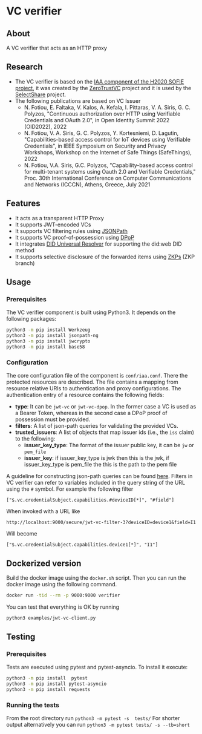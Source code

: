 # VC verifier
## About
A VC verifier that acts as an HTTP proxy

## Research
* The VC verifier is based on the [IAA component of the H2020 SOFIE project](https://github.com/SOFIE-project/identity-authentication-authorization),
it  was created by the [ZeroTrustVC](https://mm.aueb.gr/projects/zerotrustvc) project and it is used by the [SelectShare](https://mm.aueb.gr/projects/selectshare) project.
* The following publications are based on VC Issuer
   * N. Fotiou, E. Faltaka, V. Kalos, A. Kefala, I. Pittaras, V. A. Siris, G. C. Polyzos, "Continuous authorization over HTTP using Verifiable Credentials and OAuth 2.0", in Open Identity Summit 2022 (OID2022), 2022
   * N. Fotiou, V. A. Siris, G. C. Polyzos, Y. Kortesniemi, D. Lagutin, "Capabilities-based access control for IoT devices using Verifiable Credentials", in IEEE Symposium on Security and Privacy Workshops, Workshop on the Internet of Safe Things (SafeThings), 2022  
   * N. Fotiou, V.A. Siris, G.C. Polyzos, "Capability-based access control for multi-tenant systems using Oauth 2.0 and Verifiable Credentials," Proc. 30th International Conference on Computer Communications and Networks (ICCCN), Athens, Greece, July 2021

## Features
*	It acts as a transparent HTTP Proxy 
*	It supports JWT-encoded VCs
*	It supports VC filtering rules using [JSONPath](https://goessner.net/articles/JsonPath/)
*	It supports VC proof-of-possession using [DPoP](https://oauth.net/2/dpop/)
*	It integrates [DID Universal Resolver](https://dev.uniresolver.io/) for supporting the did:web DID method
*	It supports selective disclosure of the forwarded items using [ZKPs](https://identity.foundation/bbs-signature/draft-bbs-signatures.html) (ZKP branch)


## Usage

### Prerequisites
The VC verifier component is built using Python3. It depends on the following packages:

```bash
python3 -m pip install Werkzeug
python3 -m pip install jsonpath-ng
python3 -m pip install jwcrypto
python3 -m pip install base58
```

### Configuration
The core configuration file of the component is `conf/iaa.conf`. There the protected resources are described. 
The file contains a mapping from resource relative URIs to authentication and proxy configurations.
The authentication entry of a resource contains the following fields:

- **type**: It can be `jwt-vc` or `jwt-vc-dpop`. In the former case a VC is used as a
Bearer Token, whereas in the second case a DPoP proof of possession must be provided.
- **filters**: A list of json-path queries for validating the provided VCs. 
- **trusted_issuers**: A list of objects that map issuer ids (i.e., the `iss` claim) to the following:
  - **issuer_key_type**: The format of the issuer public key, it can be `jw` or `pem_file`
  - **issuer_key**: if issuer_key_type is jwk then this is the jwk, if issuer_key_type is pem_file the this is the path to the pem file

A guideline for constructing json-path queries can be found [here](https://support.smartbear.com/alertsite/docs/monitors/api/endpoint/jsonpath.html).
Filters in VC verifier can refer to variables included in the query string of the
URL using the `#` symbol. For example the following filter

```
["$.vc.credentialSubject.capabilities.#deviceID[*]", "#field"]
```

When invoked with a URL like

```
http://localhost:9000/secure/jwt-vc-filter-3?deviceID=device1&field=I1
```

Will become

```
["$.vc.credentialSubject.capabilities.device1[*]", "I1"]
```

## Dockerized version
Build the docker image using the `docker.sh` script. Then you can run the docker image
using the following command.

```bash
docker run -tid --rm -p 9000:9000 verifier
```

You can test that everything is OK by running

```bash
python3 examples/jwt-vc-client.py
```

## Testing

### Prerequisites
Tests are executed using pytest and pytest-asyncio. To install it execute: 

```bash
python3 -m pip install  pytest 
python3 -m pip install pytest-asyncio
python3 -m pip install requests
```

### Running the tests
From the root directory run `python3 -m pytest -s  tests/` For shorter output alternatively you can run `python3 -m pytest tests/ -s --tb=short`


